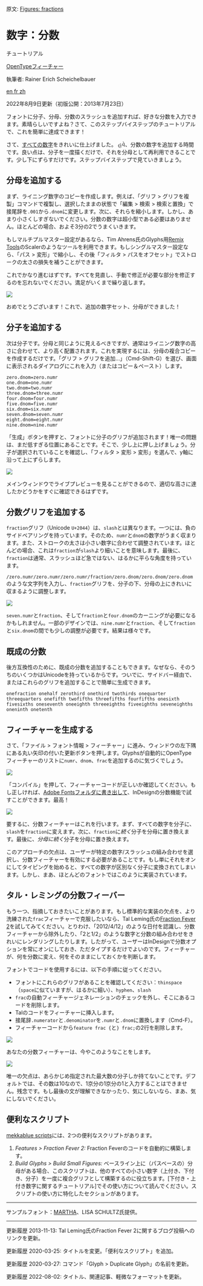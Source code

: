 原文: [Figures: fractions](https://glyphsapp.com/learn/fractions)
# 数字：分数

チュートリアル

[ OpenTypeフィーチャー ](https://glyphsapp.com/learn?q=opentype+features)

執筆者: Rainer Erich Scheichelbauer

[ en ](https://glyphsapp.com/learn/fractions) [ fr ](https://glyphsapp.com/fr/learn/fractions) [ zh ](https://glyphsapp.com/zh/learn/fractions)

2022年8月9日更新（初版公開：2013年7月23日）

フォントに分子、分母、分数のスラッシュを追加すれば、好きな分数を入力できます。素晴らしいですよね？さて、このステップバイステップのチュートリアルで、これを簡単に達成できます！

さて、[すべての数字](figure-sets/.md)をきれいに仕上げました。 હવે、分数の数字を追加する時間です。良い点は、分子を一度描くだけで、それを分母として再利用できることです。少し下にずらすだけです。ステップバイステップで見ていきましょう。

## 分母を追加する

まず、ライニング数字のコピーを作成します。例えば、「グリフ > グリフを複製」コマンドで複製し、選択したままの状態で「編集 > 検索 > 検索と置換」で接尾辞を`.001`から`.dnom`に変更します。次に、それらを縮小します。しかし、あまり小さくしすぎないでください。分数の数字は超小型である必要はありません。ほとんどの場合、およそ3分の2でうまくいきます。

もしマルチプルマスター設定があるなら、Tim Ahrens氏のGlyphs用[Remix Tools](http://remix-tools.com/glyphsapp)のScalerのようなツールを利用できます。もしシングルマスター設定なら、「パス > 変形」で縮小し、その後「フィルタ > パスをオフセット」でストロークの太さの損失を補うことができます。

これでかなり進むはずです。すべてを見直し、手動で修正が必要な部分を修正するのを忘れないでください。満足がいくまで繰り返します。

![](images/frac-1.PNG)

おめでとうございます！これで、追加の数字セット、分母ができました！

## 分子を追加する

次は分子です。分母と同じように見えるべきですが、通常はライニング数字の高さに合わせて、より高く配置されます。これを実現するには、分母の複合コピーを作成するだけです。「グリフ > グリフを追加…」（Cmd-Shift-G）を選び、画面に表示されるダイアログにこれを入力（またはコピー＆ペースト）します。
```
zero.dnom=zero.numr
one.dnom=one.numr
two.dnom=two.numr
three.dnom=three.numr
four.dnom=four.numr
five.dnom=five.numr
six.dnom=six.numr
seven.dnom=seven.numr
eight.dnom=eight.numr
nine.dnom=nine.numr
```
「生成」ボタンを押すと、フォントに分子のグリフが追加されます！唯一の問題は、まだ低すぎる位置にあることです。そこで、少し上に押し上げましょう。分子が選択されていることを確認し、「フィルタ > 変形 > 変形」を選んで、y軸に沿って上にずらします。

![](images/frac-2.PNG)

メインウィンドウでライブプレビューを見ることができるので、適切な高さに達したかどうかをすぐに確認できるはずです。

## 分数グリフを追加する

`fraction`グリフ（Unicode `U+2044`）は、`slash`とは異なります。一つには、負のサイドベアリングを持っています。そのため、`numr`と`dnom`の数字がうまく収まります。また、ストロークの太さは小さい数字に合わせて調整されています。ほとんどの場合、これは`fraction`が`slash`より細いことを意味します。最後に、`fraction`は通常、スラッシュほど急ではない、はるかに平らな角度を持っています。

`/zero.numr/zero.numr/zero.numr/fraction/zero.dnom/zero.dnom/zero.dnom`のような文字列を入力し、`fraction`グリフを、分子の下、分母の上にきれいに収まるように調整します。

![](images/frac-3.PNG)

`seven.numr`と`fraction`、そして`fraction`と`four.dnom`のカーニングが必要になるかもしれません。一部のデザインでは、`nine.numr`と`fraction`、そして`fraction`と`six.dnom`の間でも少しの調整が必要です。結果は様々です。

## 既成の分数

後方互換性のために、既成の分数を追加することもできます。なぜなら、そのうちのいくつかはUnicodeを持っているからです。ついでに、サイドバー経由で、またはこれらのグリフを追加することで簡単に生成できます。
```
onefraction onehalf zerothird onethird twothirds onequarter threequarters onefifth twofifths threefifths fourfifths onesixth fivesixths oneseventh oneeighth threeeighths fiveeighths seveneighths oneninth onetenth
```

## フィーチャーを生成する

さて、「ファイル > フォント情報 > フィーチャー」に進み、ウィンドウの左下隅にある丸い矢印の付いた更新ボタンを押します。Glyphsが自動的にOpenTypeフィーチャーのリストに`numr`、`dnom`、`frac`を追加するのに気づくでしょう。

![](images/frac-4.PNG)

「コンパイル」を押して、フィーチャーコードが正しいか確認してください。もし正しければ、[Adobe Fontsフォルダに書き出して](testing-your-fonts-in-adobe-apps.md)、InDesignの分数機能で試すことができます。最高！

![](images/frac-5.PNG)

要するに、分数フィーチャーはこれを行います。まず、すべての数字を分子に、`slash`を`fraction`に変えます。次に、`fraction`に*続く*分子を分母に置き換えます。最後に、*分母に続く*分子を分母に置き換えます。

このアプローチの欠点は、ユーザーが特定の数字/スラッシュの組み合わせを選択し、分数フィーチャーを有効にする必要があることです。もし単にそれをオンにしてタイピングを始めると、すべての数字が区別なく分子に変換されてしまいます。しかし、まあ、ほとんどのフォントではこのように実装されています。

## タル・レミングの分数フィーバー

もう一つ、指摘しておきたいことがあります。もし標準的な実装の欠点を、より洗練された`frac`フィーチャーで克服したいなら、Tal Leming氏の[Fraction Fever 2](http://web.archive.org/web/20130325033504/http://talleming.com/2009/10/01/fraction-fever-2/)を試してみてください。とりわけ、「2012/4/12」のような日付を認識し、分数フィーチャーから除外したり、「2と1/2」のような数字と分数の組み合わせをきれいにレンダリングしたりします。したがって、ユーザーはInDesignで分数オプションを常にオンにしておき、ただタイプするだけでよいのです。フィーチャーが、何を分数に変え、何をそのままにしておくかを判断します。

フォントでコードを使用するには、以下の手順に従ってください。

*   フォントにこれらのグリフがあることを確認してください：`thinspace`（`space`に似ていますが、はるかに細い）、`hyphen`、`slash`
*   `frac`の自動フィーチャージェネレーションのチェックを外し、そこにあるコードを削除します。
*   Talのコードをフィーチャーに挿入します。
*   接尾辞`.numerator`と`.denominator`を`.numr`と`.dnom`に置換します（Cmd-F）。
*   フィーチャーコードから`feature frac {`と`} frac;`の2行を削除します。

![](images/frac-6.PNG)

あなたの分数フィーチャーは、今やこのようなことをします。

![](images/frac-7.PNG)

唯一の欠点は、あらかじめ指定された最大数の分子しか持てないことです。デフォルトでは、その数は10なので、1京分の1京分の1と入力することはできません。残念です。もし最後の文が理解できなかったり、気にしないなら、まあ、気にしないでください。

## 便利なスクリプト

[mekkablue scripts](https://github.com/mekkablue/Glyphs-Scripts/)には、2つの便利なスクリプトがあります。

1.  *Features > Fraction Fever 2:* Fraction Feverのコードを自動的に構築します。
2.  *Build Glyphs > Build Small Figures:* ベースライン上に（パスベースの）分母がある場合、このスクリプトは、他のすべての小さい数字（上付き、下付き、分子）を一度に複合グリフとして構築するのに役立ちます。[下付き・上付き数字に関するチュートリアル]でその使い方について読んでください。スクリプトの使い方に特化したセクションがあります。

---
サンプルフォント：[MARTHA](http://cargocollective.com/lisaschultz/Martha)、LISA SCHULTZ氏提供。

---

更新履歴 2013-11-13: Tal Leming氏のFraction Fever 2に関するブログ投稿へのリンクを更新。

更新履歴 2020-03-25: タイトルを変更。「便利なスクリプト」を追加。

更新履歴 2020-03-27: コマンド「Glyph > Duplicate Glyph」の名前を更新。

更新履歴 2022-08-02: タイトル、関連記事、軽微なフォーマットを更新。